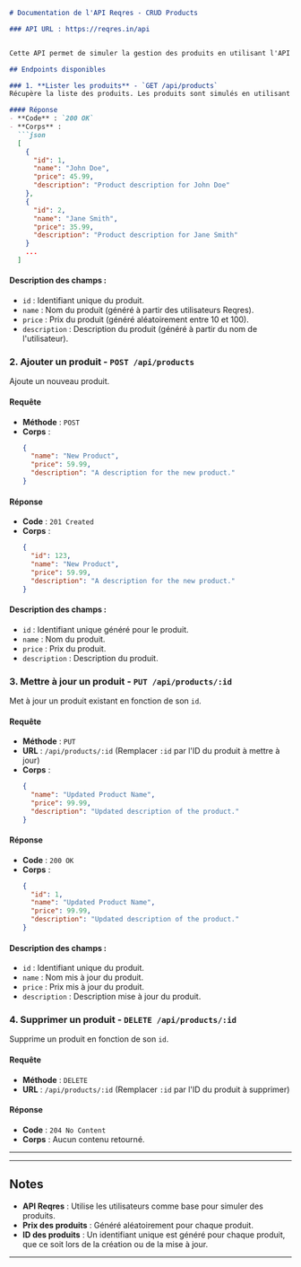 
```markdown
# Documentation de l'API Reqres - CRUD Products

### API URL : https://reqres.in/api


Cette API permet de simuler la gestion des produits en utilisant l'API **Reqres** pour les utilisateurs, que nous adaptons pour représenter des produits.

## Endpoints disponibles

### 1. **Lister les produits** - `GET /api/products`
Récupère la liste des produits. Les produits sont simulés en utilisant les utilisateurs de **Reqres**.

#### Réponse
- **Code** : `200 OK`
- **Corps** :
  ```json
  [
    {
      "id": 1,
      "name": "John Doe",
      "price": 45.99,
      "description": "Product description for John Doe"
    },
    {
      "id": 2,
      "name": "Jane Smith",
      "price": 35.99,
      "description": "Product description for Jane Smith"
    }
    ...
  ]
  ```

#### Description des champs :
- `id` : Identifiant unique du produit.
- `name` : Nom du produit (généré à partir des utilisateurs Reqres).
- `price` : Prix du produit (généré aléatoirement entre 10 et 100).
- `description` : Description du produit (généré à partir du nom de l'utilisateur).

### 2. **Ajouter un produit** - `POST /api/products`
Ajoute un nouveau produit.

#### Requête
- **Méthode** : `POST`
- **Corps** :
  ```json
  {
    "name": "New Product",
    "price": 59.99,
    "description": "A description for the new product."
  }
  ```

#### Réponse
- **Code** : `201 Created`
- **Corps** :
  ```json
  {
    "id": 123,
    "name": "New Product",
    "price": 59.99,
    "description": "A description for the new product."
  }
  ```

#### Description des champs :
- `id` : Identifiant unique généré pour le produit.
- `name` : Nom du produit.
- `price` : Prix du produit.
- `description` : Description du produit.

### 3. **Mettre à jour un produit** - `PUT /api/products/:id`
Met à jour un produit existant en fonction de son `id`.

#### Requête
- **Méthode** : `PUT`
- **URL** : `/api/products/:id` (Remplacer `:id` par l'ID du produit à mettre à jour)
- **Corps** :
  ```json
  {
    "name": "Updated Product Name",
    "price": 99.99,
    "description": "Updated description of the product."
  }
  ```

#### Réponse
- **Code** : `200 OK`
- **Corps** :
  ```json
  {
    "id": 1,
    "name": "Updated Product Name",
    "price": 99.99,
    "description": "Updated description of the product."
  }
  ```

#### Description des champs :
- `id` : Identifiant unique du produit.
- `name` : Nom mis à jour du produit.
- `price` : Prix mis à jour du produit.
- `description` : Description mise à jour du produit.

### 4. **Supprimer un produit** - `DELETE /api/products/:id`
Supprime un produit en fonction de son `id`.

#### Requête
- **Méthode** : `DELETE`
- **URL** : `/api/products/:id` (Remplacer `:id` par l'ID du produit à supprimer)

#### Réponse
- **Code** : `204 No Content`
- **Corps** : Aucun contenu retourné.

---

---

## Notes

- **API Reqres** : Utilise les utilisateurs comme base pour simuler des produits.
- **Prix des produits** : Généré aléatoirement pour chaque produit.
- **ID des produits** : Un identifiant unique est généré pour chaque produit, que ce soit lors de la création ou de la mise à jour.

---
